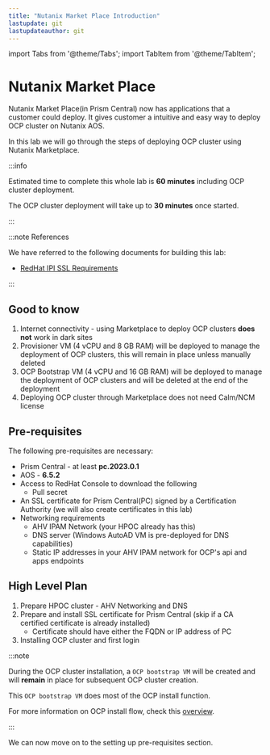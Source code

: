 ```yaml
---
title: "Nutanix Market Place Introduction"
lastupdate: git
lastupdateauthor: git
---
```


import Tabs from '@theme/Tabs';
import TabItem from '@theme/TabItem';

# Nutanix Market Place

Nutanix Market Place(in Prism Central) now has applications that a customer could deploy. It gives customer a intuitive and easy way to deploy OCP cluster on Nutanix AOS.

In this lab we will go through the steps of deploying OCP cluster using Nutanix Marketplace.

:::info

Estimated time to complete this whole lab is **60 minutes** including OCP cluster deployment.

The OCP cluster deployment will take up to **30 minutes** once started. 

:::

:::note References

We have referred to the following documents for building this lab:
- [RedHat IPI SSL Requirements](https://opendocs.nutanix.com/openshift/install/ipi/)

:::

## Good to know 

1. Internet connectivity - using Marketplace to deploy OCP clusters **does not** work in dark sites
2. Provisioner VM (4 vCPU and 8 GB RAM) will be deployed to manage the deployment of OCP clusters, this will remain in place unless manually deleted
3. OCP Bootstrap VM (4 vCPU and 16 GB RAM) will be deployed to manage the deployment of OCP clusters and will be deleted at the end of the deployment
4. Deploying OCP cluster through Marketplace does not need Calm/NCM license 

## Pre-requisites

The following pre-requisites are necessary:

- Prism Central - at least **pc.2023.0.1**
- AOS - **6.5.2**
- Access to RedHat Console to download the following    
  - Pull secret
- An SSL certificate for Prism Central(PC) signed by a Certification Authority (we will also create certificates in this lab)
- Networking requirements
  - AHV IPAM Network (your HPOC already has this)
  - DNS server (Windows AutoAD VM is pre-deployed for DNS capabilities)
  - Static IP addresses in your AHV IPAM network for OCP's api and apps endpoints 

## High Level Plan

1. Prepare HPOC cluster - AHV Networking and DNS
2. Prepare and install SSL certificate for Prism Central (skip if a CA certified certificate is already installed)
   - Certificate should have either the FQDN or IP address of PC
3. Installing OCP cluster and first login

:::note

During the OCP cluster installation, a ``OCP bootstrap VM`` will be created and will **remain** in place for subsequent OCP cluster creation.

This ``OCP bootstrap VM`` does most of the OCP install function. 

For more information on OCP install flow, check this [overview](https://docs.openshift.com/container-platform/4.10/installing/index.html#supported-platforms-for-openshift-clusters_ocp-installation-overview).

:::

We can now move on to the setting up pre-requisites section.